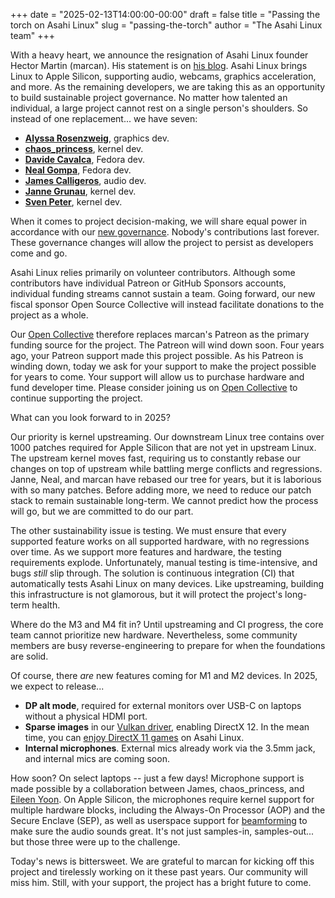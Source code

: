 +++
date = "2025-02-13T14:00:00-00:00"
draft = false
title = "Passing the torch on Asahi Linux"
slug = "passing-the-torch"
author = "The Asahi Linux team"
+++

With a heavy heart, we announce the resignation of Asahi Linux founder Hector
Martin (marcan). His statement is on [his
blog](https://marcan.st/2025/02/resigning-as-asahi-linux-project-lead/).  Asahi
Linux brings Linux to Apple Silicon, supporting audio, webcams, graphics
acceleration, and more. As the remaining developers, we are taking this as an
opportunity to build sustainable project governance. No matter how talented an
individual, a large project cannot rest on a single person's shoulders. So
instead of one replacement... we have seven:

* [**Alyssa Rosenzweig**](https://rosenzweig.io), graphics dev.
* [**chaos_princess**](https://social.treehouse.systems/@chaos_princess), kernel dev.
* [**Davide Cavalca**](https://github.com/davide125), Fedora dev.
* [**Neal Gompa**](https://royalgeekworld.com/), Fedora dev.
* [**James Calligeros**](https://social.treehouse.systems/@chadmed), audio dev.
* [**Janne Grunau**](https://social.treehouse.systems/@janne), kernel dev.
* [**Sven Peter**](https://social.treehouse.systems/@sven), kernel dev.

When it comes to project decision-making, we will share equal power in
accordance with our [new governance](/governance). Nobody's contributions last
forever. These governance changes will allow the project to persist as
developers come and go.

Asahi Linux relies primarily on volunteer contributors. Although some
contributors have individual Patreon or GitHub Sponsors accounts, individual
funding streams cannot sustain a team. Going forward, our new fiscal sponsor
Open Source Collective will instead facilitate donations to the project as a
whole.

Our [Open Collective](https://opencollective.com/asahilinux) therefore replaces
marcan's Patreon as the primary funding source for the project. The Patreon
will wind down soon. Four years ago, your Patreon support made this project
possible. As his Patreon is winding down, today we ask for your support to make
the project possible for years to come. Your support will allow us to purchase
hardware and fund developer time. Please consider joining us on [Open
Collective](https://opencollective.com/asahilinux)<!-- or our [GitHub
Sponsors](https://github.com/sponsors/AsahiLinux) --> to continue supporting
the project.

What can you look forward to in 2025?

Our priority is kernel upstreaming. Our downstream Linux tree contains over
1000 patches required for Apple Silicon that are not yet in upstream Linux. The
upstream kernel moves fast, requiring us to constantly rebase our changes on
top of upstream while battling merge conflicts and regressions. Janne, Neal,
and marcan have rebased our tree for years, but it is laborious with so many
patches.  Before adding more, we need to reduce our patch stack to remain
sustainable long-term. We cannot predict how the process will go, but we are
committed to do our part.

The other sustainability issue is testing. We must ensure that every supported
feature works on all supported hardware, with no regressions over time. As we
support more features and hardware, the testing requirements explode.
Unfortunately, manual testing is time-intensive, and bugs *still* slip through.
The solution is continuous integration (CI) that automatically tests Asahi
Linux on many devices.  Like upstreaming, building this infrastructure is not
glamorous, but it will protect the project's long-term health.

Where do the M3 and M4 fit in? Until upstreaming and CI progress, the core team
cannot prioritize new hardware. Nevertheless, some community members are busy
reverse-engineering to prepare for when the foundations are solid.

Of course, there *are* new features coming for M1 and M2 devices. In 2025, we
expect to release...

* **DP alt mode**, required for external monitors over USB-C on laptops without a physical HDMI port.
* **Sparse images** in our [Vulkan driver](/2024/06/vk13-on-the-m1-in-1-month/), enabling DirectX 12. In the mean
  time, you can [enjoy DirectX 11 games](/2024/10/aaa-gaming-on-asahi-linux/) on Asahi Linux.
* **Internal microphones**. External mics already work via the 3.5mm jack, and internal mics are coming soon.

How soon? On select laptops -- just a few days! Microphone support is made
possible by a collaboration between James, chaos_princess, and [Eileen
Yoon](https://github.com/eiln/).  On Apple Silicon, the microphones require
kernel support for multiple hardware blocks, including the Always-On Processor
(AOP) and the Secure Enclave (SEP), as well as userspace support for
[beamforming](https://en.wikipedia.org/wiki/Beamforming) to make sure the audio
sounds great. It's not just samples-in, samples-out... but those three were up
to the challenge.

Today's news is bittersweet. We are grateful to marcan for kicking off this
project and tirelessly working on it these past years. Our community will miss
him. Still, with your support, the project has a bright future to come.
